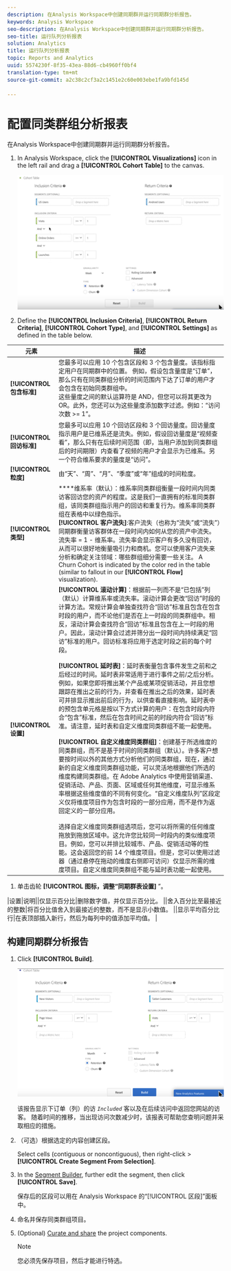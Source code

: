 ```yaml
---
description: 在Analysis Workspace中创建同期群并运行同期群分析报告。
keywords: Analysis Workspace
seo-description: 在Analysis Workspace中创建同期群并运行同期群分析报告。
seo-title: 运行队列分析报表
solution: Analytics
title: 运行队列分析报表
topic: Reports and Analytics
uuid: 5574230f-8f35-43ea-88d6-cb4960ff0bf4
translation-type: tm+mt
source-git-commit: a2c38c2cf3a2c1451e2c60e003ebe1fa9bfd145d

---
```



# 配置同类群组分析报表

在Analysis Workspace中创建同期群并运行同期群分析报告。

1. In Analysis Workspace, click the **[!UICONTROL Visualizations]** icon in the left rail and drag a **[!UICONTROL Cohort Table]** to the canvas.

   ![](assets/cohort-table.png)

1. Define the **[!UICONTROL Inclusion Criteria]**, **[!UICONTROL Return Criteria]**, **[!UICONTROL Cohort Type]**, and **[!UICONTROL Settings]** as defined in the table below.

| 元素 | 描述 |
|--- |--- |
| **[!UICONTROL 包含标准]** | 您最多可以应用 10 个包含区段和 3 个包含量度。该指标指定用户在同期群中的位置。 例如，假设包含量度是“订单”，那么只有在同类群组分析的时间范围内下达了订单的用户才会包含在初始同类群组中。<br>这些量度之间的默认运算符是 AND，但您可以将其更改为 OR。此外，您还可以为这些量度添加数字过滤。例如：“访问次数 &gt;= 1”。</br> |
| **[!UICONTROL 回访标准]** | 您最多可以应用 10 个回访区段和 3 个回访量度。回访量度指示用户是已维系还是流失。例如，假设回访量度是“视频查看”，那么只有在后续时间范围（即，当用户添加到同类群组后的时间期限）内查看了视频的用户才会显示为已维系。另一个符合维系要求的量度是“访问”。 |
| **[!UICONTROL 粒度]** | 由“天”、“周”、“月”、“季度”或“年”组成的时间粒度。 |
| **[!UICONTROL 类型]** | ****&#x200B;维系率（默认）：维系率同类群组衡量一段时间内同类访客回访您的资产的程度。这是我们一直拥有的标准同类群组，该同类群组指示用户的回访和重复行为。维系率同类群组在表格中以绿色指示。<br>**[!UICONTROL 客户流失]**:客户流失（也称为“流失”或“流失”）同期群衡量访客群体在一段时间内如何从您的资产中流失。 流失率 = 1 - 维系率。流失率会显示客户有多久没有回访，从而可以很好地衡量吸引力和商机。您可以使用客户流失来分析和确定关注领域：哪些群组细分需要一些关注。 A Churn Cohort is indicated by the color red in the table (similar to fallout in our **[!UICONTROL Flow]** visualization).</br> |
| **[!UICONTROL 设置]** | **[!UICONTROL 滚动计算]**：根据前一列而不是“已包括”列（默认）计算维系率或流失率。滚动计算会更改“回访”时段的计算方法。常规计算会单独查找符合“回访”标准且包含在包含时段的用户，而不论他们是否在上一时段的同类群组中。相反，滚动计算会查找符合“回访”标准且包含在上一时段的用户。因此，滚动计算会过滤并筛分出一段时间内持续满足“回访”标准的用户。回访标准将应用于选定时段之前的每个时段。</br><br>**[!UICONTROL 延时表]**：延时表衡量包含事件发生之前和之后经过的时间。延时表非常适用于进行事件之前/之后分析。例如，如果您即将推出某个产品或某项促销活动，并且您想跟踪在推出之前的行为，并查看在推出之后的效果，延时表可并排显示推出前后的行为，以供查看直接影响。延时表中的预包含单元格是按以下方式计算的用户：在包含时段内符合“包含”标准，然后在包含时间之前的时段内符合“回访”标准。请注意，延时表和自定义维度同类群组不能一起使用。</br><br>**[!UICONTROL 自定义维度同类群组]**：创建基于所选维度的同类群组，而不是基于时间的同类群组（默认）。许多客户想要按时间以外的其他方式分析他们的同类群组，现在，通过新的自定义维度同类群组功能，可以灵活地根据他们所选的维度构建同类群组。在 Adobe Analytics 中使用营销渠道、促销活动、产品、页面、区域或任何其他维度，可显示维系率根据这些维度值的不同有何变化。“自定义维度队列”区段定义仅将维度项目作为包含时段的一部分应用，而不是作为返回定义的一部分应用。</br><br>选择自定义维度同类群组选项后，您可以将所需的任何维度拖放到拖放区域中。这允许您比较同一时段内的类似维度项目。例如，您可以并排比较城市、产品、促销活动等的性能。这会返回您的前 14 个维度项目。但是，您可以使用过滤器（通过悬停在拖动的维度右侧即可访问）仅显示所需的维度项目。自定义维度同类群组不能与延时表功能一起使用。</br> |

1. 单击齿轮 **[!UICONTROL 图标，调整“同期群表设置]** ”。

|设置|说明||仅显示百分比|删除数字值，并仅显示百分比。 ||舍入百分比至最接近的整数|将百分比值舍入到最接近的整数，而不是显示小数值。 ||显示平均百分比行|在表顶部插入新行，然后为每列中的值添加平均值。 |

## 构建同期群分析报告

1. Click **[!UICONTROL Build]**.

   ![步骤结果](assets/cohort-report.png)

   该报告显示下订单（列）的访 *`Included`* 客以及在后续访问中返回您网站的访客。 随着时间的推移，当出现访问次数减少时，该报表可帮助您查明问题并采取相应的措施。
1. （可选）根据选定的内容创建区段。

   Select cells (contiguous or noncontiguous), then right-click &gt; **[!UICONTROL Create Segment From Selection]**.

1. In the [Segment Builder](https://marketing.adobe.com/resources/help/en_US/analytics/segment/seg_build.html), further edit the segment, then click **[!UICONTROL Save]**.

   保存后的区段可以用在 Analysis Workspace 的“[!UICONTROL 区段]”面板中。
1. 命名并保存同类群组项目。
1. (Optional) [Curate and share](../../../../analyze/analysis-workspace/curate-share/curate.md#concept_4A9726927E7C44AFA260E2BB2721AFC6) the project components.

   >[!NOTE]
   >
   >您必须先保存项目，然后才能进行特选。

